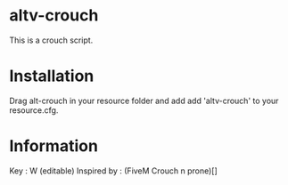# altv-crouch

This is a crouch script. 

# Installation
Drag alt-crouch in your resource folder and add add 'altv-crouch' to your resource.cfg. 

# Information 
Key : W (editable)
Inspired by : (FiveM Crouch n prone)[]
